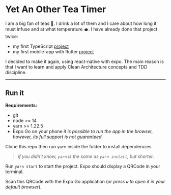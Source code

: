 # Yet An Other Tea Timer

I am a big fan of teas 🍵. I drink a lot of them and I care about how long it must infuse and at what temperature 🫖.
I have already done that project twice:

- my first TypeScript [project](https://github.com/Bopzor/teaTime)
- my first mobile-app with flutter [project](https://github.com/Bopzor/the_pret)

I decided to make it again, using react-native with expo. The main reason is that I want to learn and apply Clean Architecture concepts and TDD discipline.

---

## Run it

**Requirements:**

- git
- node >= 14
- yarn >= 1.22.5
- Expo Go on your phone _it is possible to run the app in the browser, however, its full support is not guaranteed_

Clone this repo then run `yarn` inside the folder to install dependencies.

> _if you didn't know, `yarn` is the same as `yarn install`, but shorter_.

Run `yarn start` to start the project. Expo should display a QRCode in your terminal.

Scan this QRCode with the Expo Go application (_or press `w` to open it in your default browser_).
